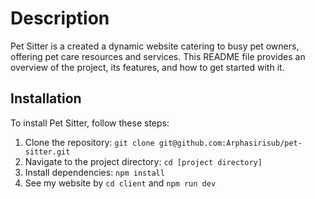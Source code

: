 # Description

Pet Sitter is a created a dynamic website catering to busy pet owners, offering pet care resources and services. This README file provides an overview of the project, its features, and how to get started with it.

## Installation

To install Pet Sitter, follow these steps: 
1. Clone the repository: `git clone git@github.com:Arphasirisub/pet-sitter.git` 
2. Navigate to the project directory: `cd [project directory]`  
3. Install dependencies: `npm install`
4. See my website by `cd client` and `npm run dev`
